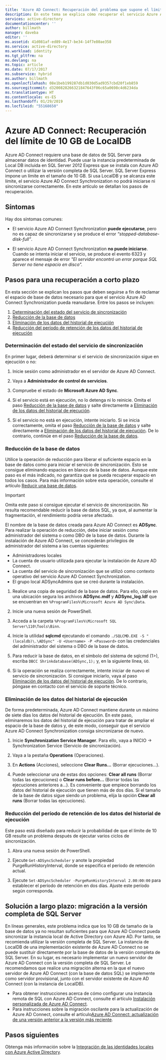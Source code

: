 ```yaml
---
title: 'Azure AD Connect: Recuperación del problema que supone el límite de 10 GB en LocalDB | Microsoft Docs'
description: En este tema se explica cómo recuperar el servicio Azure AD Connect Synchronization cuando se alcanza el límite de 10 GB en LocalDB.
services: active-directory
documentationcenter: ''
author: billmath
manager: daveba
editor: ''
ms.assetid: 41d081af-ed89-4e17-be34-14f7e80ae358
ms.service: active-directory
ms.workload: identity
ms.tgt_pltfrm: na
ms.devlang: na
ms.topic: article
ms.date: 07/17/2017
ms.subservice: hybrid
ms.author: billmath
ms.openlocfilehash: 08e1beb199287db1d030d5ad9357cbd20f1eb859
ms.sourcegitcommit: d3200828266321847643f06c65a0698c4d6234da
ms.translationtype: HT
ms.contentlocale: es-ES
ms.lasthandoff: 01/29/2019
ms.locfileid: "55168650"
---
```

# <a name="azure-ad-connect-how-to-recover-from-localdb-10-gb-limit"></a>Azure AD Connect: Recuperación del límite de 10 GB de LocalDB
Azure AD Connect requiere una base de datos de SQL Server para almacenar datos de identidad. Puede usar la instancia predeterminada de Local DB incluida en SQL Server 2012 Express que se instala con Azure AD Connect o utilizar la versión completa de SQL Server. SQL Server Express impone un límite en el tamaño de 10 GB. Si usa LocalDB y se alcanza este límite, el servicio Azure AD Connect Synchronization no podrá iniciarse ni sincronizarse correctamente. En este artículo se detallan los pasos de recuperación.

## <a name="symptoms"></a>Síntomas
Hay dos síntomas comunes:

* El servicio Azure AD Connect Synchronization **puede ejecutarse**, pero no es capaz de sincronizarse y se produce el error *“stopped-database-disk-full”*.

* El servicio Azure AD Connect Synchronization **no puede iniciarse**. Cuando se intenta iniciar el servicio, se produce el evento 6323 y aparece el mensaje de error *"El servidor encontró un error porque SQL Server no tiene espacio en disco".*

## <a name="short-term-recovery-steps"></a>Pasos para una recuperación a corto plazo
En esta sección se explican los pasos que deben seguirse a fin de reclamar el espacio de base de datos necesario para que el servicio Azure AD Connect Synchronization pueda reanudarse. Entre los pasos se incluyen:
1. [Determinación del estado del servicio de sincronización](#determine-the-synchronization-service-status)
2. [Reducción de la base de datos](#shrink-the-database)
3. [Eliminación de los datos del historial de ejecución](#delete-run-history-data)
4. [Reducción del período de retención de los datos del historial de ejecución](#shorten-retention-period-for-run-history-data)

### <a name="determine-the-synchronization-service-status"></a>Determinación del estado del servicio de sincronización
En primer lugar, deberá determinar si el servicio de sincronización sigue en ejecución o no:

1. Inicie sesión como administrador en el servidor de Azure AD Connect.

2. Vaya a **Administrador de control de servicios**.

3. Compruebe el estado de **Microsoft Azure AD Sync**.


4. Si el servicio está en ejecución, no lo detenga ni lo reinicie. Omita el paso [Reducción de la base de datos](#shrink-the-database) y salte directamente a [Eliminación de los datos del historial de ejecución](#delete-run-history-data).

5. Si el servicio no está en ejecución, intente iniciarlo. Si se inicia correctamente, omita el paso [Reducción de la base de datos](#shrink-the-database) y salte directamente a [Eliminación de los datos del historial de ejecución](#delete-run-history-data). De lo contrario, continúe en el paso [Reducción de la base de datos](#shrink-the-database).

### <a name="shrink-the-database"></a>Reducción de la base de datos
Utilice la operación de reducción para liberar el suficiente espacio en la base de datos como para iniciar el servicio de sincronización. Esto se consigue eliminando espacios en blanco de la base de datos. Aunque este paso es el más indicado, no garantiza que se pueda recuperar espacio en todos los casos. Para más información sobre esta operación, consulte el artículo [Reducir una base de datos](https://msdn.microsoft.com/library/ms189035.aspx).

> [!IMPORTANT]
> Omita este paso si consigue ejecutar el servicio de sincronización. No resulta recomendable reducir la base de datos SQL, ya que, al aumentar la fragmentación, el rendimiento podría verse afectado.

El nombre de la base de datos creada para Azure AD Connect es **ADSync**. Para realizar la operación de reducción, debe iniciar sesión como administrador del sistema o como DBO de la base de datos. Durante la instalación de Azure AD Connect, se concederán privilegios de administrador del sistema a las cuentas siguientes:
* Administradores locales
* La cuenta de usuario utilizada para ejecutar la instalación de Azure AD Connect.
* La cuenta del servicio de sincronización que se utilizó como contexto operativo del servicio Azure AD Connect Synchronization.
* El grupo local ADSyncAdmins que se creó durante la instalación.

1. Realice una copia de seguridad de la base de datos. Para ello, copie en una ubicación segura los archivos **ADSync.mdf** y **ADSync_log.ldf** que se encuentran en `%ProgramFiles%\Microsoft Azure AD Sync\Data`.

2. Inicie una nueva sesión de PowerShell.

3. Acceda a la carpeta `%ProgramFiles%\Microsoft SQL Server\110\Tools\Binn`.

4. Inicie la utilidad **sqlcmd** ejecutando el comando `./SQLCMD.EXE -S "(localdb)\.\ADSync" -U <Username> -P <Password>` con las credenciales del administrador del sistema o DBO de la base de datos.

5. Para reducir la base de datos, en el símbolo del sistema de sqlcmd (1>), escriba `DBCC Shrinkdatabase(ADSync,1);` y, en la siguiente línea, `GO`.

6. Si la operación se realiza correctamente, intente iniciar de nuevo el servicio de sincronización. Si consigue iniciarlo, vaya al paso [Eliminación de los datos del historial de ejecución](#delete-run-history-data). De lo contrario, póngase en contacto con el servicio de soporte técnico.

### <a name="delete-run-history-data"></a>Eliminación de los datos del historial de ejecución
De forma predeterminada, Azure AD Connect mantiene durante un máximo de siete días los datos del historial de ejecución. En este paso, eliminaremos los datos del historial de ejecución para tratar de ampliar el espacio de la base de datos y, de este modo, conseguir que el servicio Azure AD Connect Synchronization consiga sincronizarse de nuevo.

1.  Inicie **Synchronization Service Manager**. Para ello, vaya a INICIO → Synchronization Service (Servicio de sincronización).

2.  Vaya a la pestaña **Operations** (Operaciones).

3.  En **Actions** (Acciones), seleccione **Clear Runs...** (Borrar ejecuciones...).

4.  Puede seleccionar una de estas dos opciones: **Clear all runs** (Borrar todas las ejecuciones) o **Clear runs before… <date>** (Borrar todas las ejecuciones anteriores a...). Es conveniente que empiece borrando los datos del historial de ejecución que tienen más de dos días. Si el tamaño de la base de datos sigue siendo un problema, elija la opción **Clear all runs** (Borrar todas las ejecuciones).

### <a name="shorten-retention-period-for-run-history-data"></a>Reducción del período de retención de los datos del historial de ejecución
Este paso está diseñado para reducir la probabilidad de que el límite de 10 GB resulte un problema después de ejecutar varios ciclos de sincronización.

1. Abra una nueva sesión de PowerShell.

2. Ejecute `Get-ADSyncScheduler` y anote la propiedad PurgeRunHistoryInterval, donde se especifica el período de retención actual.

3. Ejecute `Set-ADSyncScheduler -PurgeRunHistoryInterval 2.00:00:00` para establecer el período de retención en dos días. Ajuste este período según corresponda.

## <a name="long-term-solution--migrate-to-full-sql"></a>Solución a largo plazo: migración a la versión completa de SQL Server
En líneas generales, este problema indica que los 10 GB de tamaño de la base de datos ya no resultan suficientes para que Azure AD Connect pueda sincronizar la instancia local de Active Directory con Azure AD. Por tanto, se recomienda utilizar la versión completa de SQL Server. La instancia de LocalDB de una implementación existente de Azure AD Connect no se puede sustituir directamente por la base de datos de la versión completa de SQL Server. En su lugar, es necesario implementar un nuevo servidor de Azure AD Connect con la versión completa de SQL Server. Le recomendamos que realice una migración alterna en la que el nuevo servidor de Azure AD Connect (con la base de datos SQL) se implemente como servidor provisional, junto con el servidor existente de Azure AD Connect (con la instancia de LocalDB). 
* Para obtener instrucciones acerca de cómo configurar una instancia remota de SQL con Azure AD Connect, consulte el artículo [Instalación personalizada de Azure AD Connect](https://docs.microsoft.com/azure/active-directory/connect/active-directory-aadconnect-get-started-custom).
* Para instrucciones sobre la migración oscilante para la actualización de Azure AD Connect, consulte el artículo[Azure AD Connect: actualización de una versión anterior a la versión más reciente](https://docs.microsoft.com/azure/active-directory/connect/active-directory-aadconnect-upgrade-previous-version#swing-migration).

## <a name="next-steps"></a>Pasos siguientes
Obtenga más información sobre la [Integración de las identidades locales con Azure Active Directory](whatis-hybrid-identity.md).
